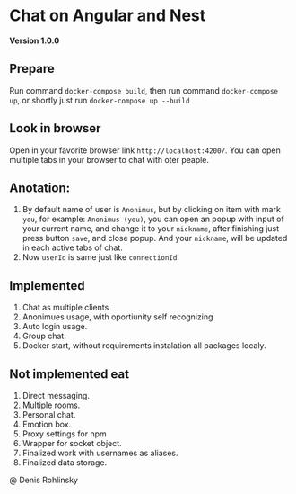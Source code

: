# Chat on Angular and Nest

**Version 1.0.0**

## Prepare
Run command `docker-compose build`, then run command `docker-compose up`, 
or shortly just run `docker-compose up --build`

## Look in browser
Open in your favorite browser link `http://localhost:4200/`. 
You can open multiple tabs in your browser to chat with oter peaple.

## Anotation:
1) By default name of user is `Anonimus`, but by clicking on item with mark `you`, for example: `Anonimus (you)`, you can open an popup with input of your current name, and change it to your `nickname`, after finishing just press button `save`, and close popup. And your `nickname`, will be updated in each active tabs of chat.
2) Now `userId` is same just like `connectionId`.

## Implemented
1) Chat as multiple clients
2) Anonimues usage, with oportiunity self recognizing
3) Auto login usage.
4) Group chat.
5) Docker start, without requirements instalation all packages localy.

## Not implemented eat
1) Direct messaging.
2) Multiple rooms.
3) Personal chat.
4) Emotion box.
5) Proxy settings for npm
6) Wrapper for socket object.
7) Finalized work with usernames as aliases.
8) Finalized data storage.

@ Denis Rohlinsky
